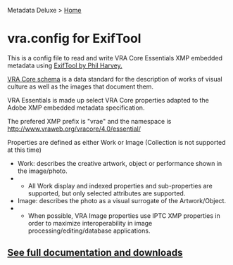Metadata Deluxe > [Home](/index.md)

# vra.config for ExifTool

This is a config file to read and write VRA Core Essentials XMP embedded metadata using [ExifTool by Phil Harvey.](https://exiftool.org/)

[VRA Core schema](http://www.loc.gov/standards/vracore/) is a data standard for the description of works of visual culture as well as the images that document them. 

VRA Essentials is made up select VRA Core properties adapted to the Adobe XMP embedded metadata specification. 

The prefered XMP prefix is "vrae" and the namespace is http://www.vraweb.org/vracore/4.0/essential/

Properties are defined as either Work or Image (Collection is not supported at this time)
 - Work: describes the creative artwork, object or performance shown in the image/photo.
 - - All Work display and indexed properties and sub-properties are supported, but only selected attributes are supported.
 - Image: describes the photo as a visual surrogate of the Artwork/Object.
 - - When possible, VRA Image properties use IPTC XMP properties in order to maximize interoperability in image processing/editing/database applications.

## [See full documentation and downloads](https://github.com/MetadataDeluxe/VRA-Core-Essentials-ExifTool-config)
